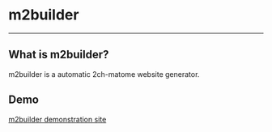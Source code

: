 # m2builder

----
## What is m2builder?

m2builder is a automatic 2ch-matome website generator.

## Demo

[m2builder demonstration site]('http://m2builder.net/')
